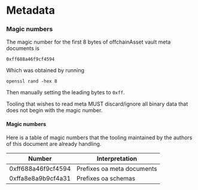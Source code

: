 # Metadata

### Magic numbers

The magic number for the first 8 bytes of offchainAsset vault meta documents is

```
0xff688a46f9cf4594
```

Which was obtained by running

```
openssl rand -hex 8
```

Then manually setting the leading bytes to `0xff`.

Tooling that wishes to read meta MUST discard/ignore all binary data that
does not begin with the magic number.

#### Magic numbers

Here is a table of magic numbers that the tooling maintained by the authors of
this document are already handling.

| Number             | Interpretation             |
| ---                |----------------------------|
| 0xff688a46f9cf4594 | Prefixes oa meta documents |
| 0xffa8e8a9b9cf4a31 | Prefixes oa schemas        |

